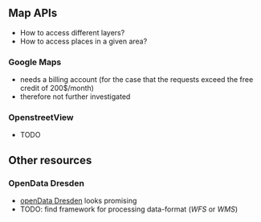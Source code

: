 ## Map APIs

* How to access different layers?
* How to access places in a given area?
  
### Google Maps

* needs a billing account (for the case that the requests exceed the free credit of 200$/month)
* therefore not further investigated

### OpenstreetView

* TODO

## Other resources

### OpenData Dresden

* [openData Dresden](https://opendata.dresden.de/DreiD/) looks promising
* TODO: find framework for processing data-format (*WFS* or *WMS*)
